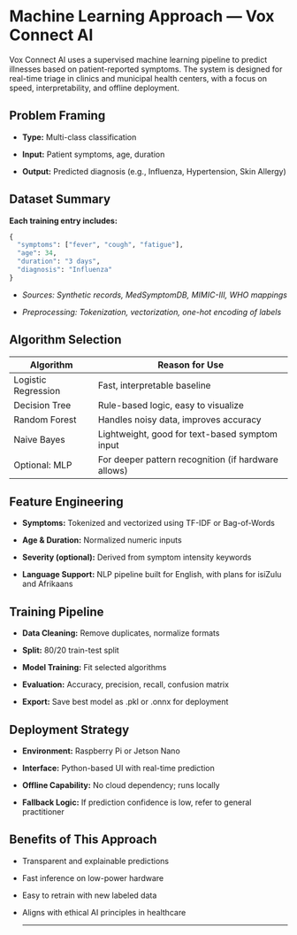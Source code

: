# Machine Learning Approach — Vox Connect AI 

Vox Connect AI uses a supervised machine learning pipeline to predict illnesses based on patient-reported symptoms. The system is designed for real-time triage in clinics and municipal health centers, with a focus on speed, interpretability, and offline deployment.

## Problem Framing
- **Type:** Multi-class classification

- **Input:** Patient symptoms, age, duration

- **Output:** Predicted diagnosis (e.g., Influenza, Hypertension, Skin Allergy)

## Dataset Summary
**Each training entry includes:**

```python
{
  "symptoms": ["fever", "cough", "fatigue"],
  "age": 34,
  "duration": "3 days",
  "diagnosis": "Influenza"
}
```
* _Sources: Synthetic records, MedSymptomDB, MIMIC-III, WHO mappings_

* _Preprocessing: Tokenization, vectorization, one-hot encoding of labels_

## Algorithm Selection

|Algorithm	|Reason for Use|
|-------------|------------|
|Logistic Regression	| Fast, interpretable baseline|
|Decision Tree	| Rule-based logic, easy to visualize|
|Random Forest	| Handles noisy data, improves accuracy|
|Naive Bayes	| Lightweight, good for text-based symptom input|
|Optional: MLP	| For deeper pattern recognition (if hardware allows)|

## Feature Engineering
- **Symptoms:** Tokenized and vectorized using TF-IDF or Bag-of-Words

- **Age & Duration:** Normalized numeric inputs

- **Severity (optional):** Derived from symptom intensity keywords

- **Language Support:** NLP pipeline built for English, with plans for isiZulu and Afrikaans

## Training Pipeline

- **Data Cleaning:** Remove duplicates, normalize formats

- **Split:** 80/20 train-test split

- **Model Training:** Fit selected algorithms

- **Evaluation:** Accuracy, precision, recall, confusion matrix

- **Export:** Save best model as .pkl or .onnx for deployment

## Deployment Strategy

- **Environment:** Raspberry Pi or Jetson Nano

- **Interface:** Python-based UI with real-time prediction

- **Offline Capability:** No cloud dependency; runs locally

- **Fallback Logic:** If prediction confidence is low, refer to general practitioner

## Benefits of This Approach

- Transparent and explainable predictions

- Fast inference on low-power hardware

- Easy to retrain with new labeled data

- Aligns with ethical AI principles in healthcare

  ---
